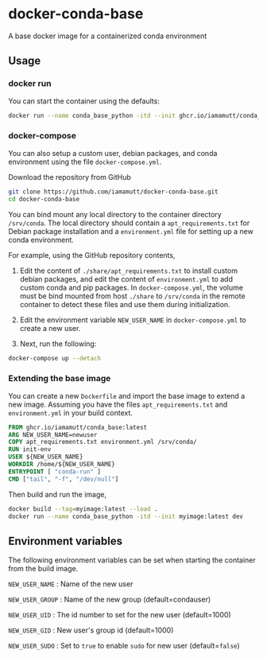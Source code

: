 # docker-conda-base

A base docker image for a containerized conda environment

## Usage

### docker run

You can start the container using the defaults:

```bash
docker run --name conda_base_python -itd --init ghcr.io/iamamutt/conda_base:latest dev
```

### docker-compose

You can also setup a custom user, debian packages, and conda environment using the file `docker-compose.yml`.

Download the repository from GitHub

```bash
git clone https://github.com/iamamutt/docker-conda-base.git
cd docker-conda-base
```

You can bind mount any local directory to the container directory `/srv/conda`. The local directory should contain a `apt_requirements.txt` for Debian package installation and a `environment.yml` file for setting up a new conda environment.

For example, using the GitHub repository contents,

1. Edit the content of `./share/apt_requirements.txt` to install custom debian packages, and edit the content of `environment.yml` to add custom conda and pip packages. In `docker-compose.yml`, the volume must be bind mounted from host `./share` to `/srv/conda` in the remote container to detect these files and use them during initialization.

2. Edit the environment variable `NEW_USER_NAME` in `docker-compose.yml` to create a new user.

3. Next, run the following:

```bash
docker-compose up --detach
```

### Extending the base image

You can create a new `Dockerfile` and import the base image to extend a new image. Assuming you have the files `apt_requirements.txt` and `environment.yml` in your build context.

```dockerfile
FROM ghcr.io/iamamutt/conda_base:latest
ARG NEW_USER_NAME=newuser
COPY apt_requirements.txt environment.yml /srv/conda/
RUN init-env
USER ${NEW_USER_NAME}
WORKDIR /home/${NEW_USER_NAME}
ENTRYPOINT [ "conda-run" ]
CMD ["tail", "-f", "/dev/null"]
```

Then build and run the image,

```bash
docker build --tag=myimage:latest --load .
docker run --name conda_base_python -itd --init myimage:latest dev
```

## Environment variables

The following environment variables can be set when starting the container from the build image.

`NEW_USER_NAME` : Name of the new user

`NEW_USER_GROUP` : Name of the new group (default=condauser)

`NEW_USER_UID` :  The id number to set for the new user (default=1000)

`NEW_USER_GID` :  New user's group id (default=1000)

`NEW_USER_SUDO` :  Set to `true` to enable `sudo` for new user (default=`false`)
